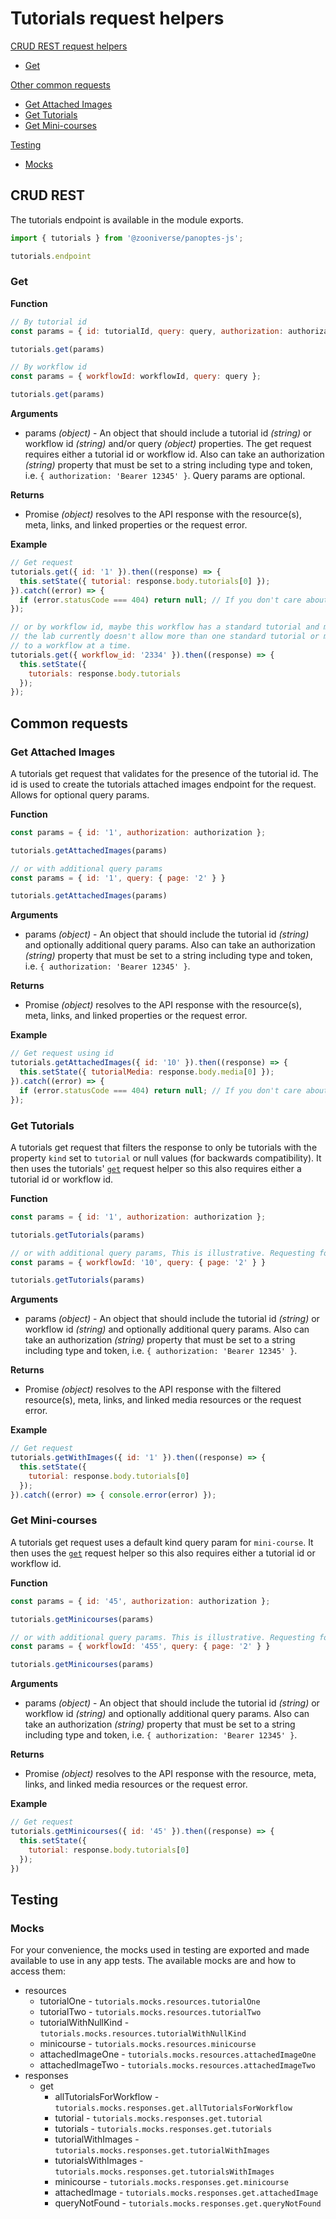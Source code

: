 # Tutorials request helpers

[CRUD REST request helpers](#crud-rest)

- [Get](#get)

[Other common requests](#common-requests)

- [Get Attached Images](#get-attached-images)
- [Get Tutorials](#get-tutorials)
- [Get Mini-courses](#get-mini-courses)

[Testing](#testing)

- [Mocks](#mocks)

## CRUD REST

The tutorials endpoint is available in the module exports.

``` javascript
import { tutorials } from '@zooniverse/panoptes-js';

tutorials.endpoint
```

### Get

**Function**

``` javascript
// By tutorial id
const params = { id: tutorialId, query: query, authorization: authorization };

tutorials.get(params)

// By workflow id
const params = { workflowId: workflowId, query: query };

tutorials.get(params)
```

**Arguments**

- params _(object)_ - An object that should include a tutorial id _(string)_ or workflow id _(string)_ and/or query _(object)_ properties. The get request requires either a tutorial id or workflow id. Also can take an authorization _(string)_ property that must be set to a string including type and token, i.e. `{ authorization: 'Bearer 12345' }`. Query params are optional.

**Returns**

- Promise _(object)_ resolves to the API response with the resource(s), meta, links, and linked properties or the request error.

**Example**

``` javascript
// Get request
tutorials.get({ id: '1' }).then((response) => {
  this.setState({ tutorial: response.body.tutorials[0] });
}).catch((error) => { 
  if (error.statusCode === 404) return null; // If you don't care about catching a 404
});

// or by workflow id, maybe this workflow has a standard tutorial and mini-course
// the lab currently doesn't allow more than one standard tutorial or mini-course to be linked
// to a workflow at a time.
tutorials.get({ workflow_id: '2334' }).then((response) => {
  this.setState({
    tutorials: response.body.tutorials
  });
});
```

## Common requests

### Get Attached Images

A tutorials get request that validates for the presence of the tutorial id. The id is used to create the tutorials attached images endpoint for the request. Allows for optional query params.

**Function**

``` javascript
const params = { id: '1', authorization: authorization };

tutorials.getAttachedImages(params)

// or with additional query params
const params = { id: '1', query: { page: '2' } }

tutorials.getAttachedImages(params)
```

**Arguments**

- params _(object)_ - An object that should include the tutorial id _(string)_ and optionally additional query params. Also can take an authorization _(string)_ property that must be set to a string including type and token, i.e. `{ authorization: 'Bearer 12345' }`.

**Returns**

- Promise _(object)_ resolves to the API response with the resource(s), meta, links, and linked properties or the request error.

**Example**

``` javascript
// Get request using id
tutorials.getAttachedImages({ id: '10' }).then((response) => {
  this.setState({ tutorialMedia: response.body.media[0] });
}).catch((error) => { 
  if (error.statusCode === 404) return null; // If you don't care about catching a 404
});
```

### Get Tutorials

A tutorials get request that filters the response to only be tutorials with the property `kind` set to `tutorial` or null values (for backwards compatibility). It then uses the tutorials' [`get`](#get) request helper so this also requires either a tutorial id or workflow id.

**Function**

``` javascript
const params = { id: '1', authorization: authorization };

tutorials.getTutorials(params)

// or with additional query params, This is illustrative. Requesting for a second page doesn't actually make sense...
const params = { workflowId: '10', query: { page: '2' } }

tutorials.getTutorials(params)
```

**Arguments**

- params _(object)_ - An object that should include the tutorial id _(string)_ or workflow id _(string)_ and optionally additional query params. Also can take an authorization _(string)_ property that must be set to a string including type and token, i.e. `{ authorization: 'Bearer 12345' }`.

**Returns**

- Promise _(object)_ resolves to the API response with the filtered resource(s), meta, links, and linked media resources or the request error.

**Example**

``` javascript
// Get request
tutorials.getWithImages({ id: '1' }).then((response) => {
  this.setState({ 
    tutorial: response.body.tutorials[0]
  });
}).catch((error) => { console.error(error) });
```

### Get Mini-courses

A tutorials get request uses a default kind query param for `mini-course`. It then uses the [`get`](#get) request helper so this also requires either a tutorial id or workflow id.

**Function**

``` javascript
const params = { id: '45', authorization: authorization };

tutorials.getMinicourses(params)

// or with additional query params. This is illustrative. Requesting for a second page doesn't actually make sense...
const params = { workflowId: '455', query: { page: '2' } }

tutorials.getMinicourses(params)
```

**Arguments**

- params _(object)_ - An object that should include the tutorial id _(string)_ or workflow id _(string)_ and optionally additional query params. Also can take an authorization _(string)_ property that must be set to a string including type and token, i.e. `{ authorization: 'Bearer 12345' }`.

**Returns**

- Promise _(object)_ resolves to the API response with the resource, meta, links, and linked media resources or the request error.

**Example**

``` javascript
// Get request
tutorials.getMinicourses({ id: '45' }).then((response) => {
  this.setState({ 
    tutorial: response.body.tutorials[0]
  });
})
```

## Testing

### Mocks

For your convenience, the mocks used in testing are exported and made available to use in any app tests. The available mocks are and how to access them:

- resources
  - tutorialOne - `tutorials.mocks.resources.tutorialOne`
  - tutorialTwo - `tutorials.mocks.resources.tutorialTwo`
  - tutorialWithNullKind - `tutorials.mocks.resources.tutorialWithNullKind`
  - minicourse - `tutorials.mocks.resources.minicourse`
  - attachedImageOne - `tutorials.mocks.resources.attachedImageOne`
  - attachedImageTwo - `tutorials.mocks.resources.attachedImageTwo`
- responses
  - get
    - allTutorialsForWorkflow - `tutorials.mocks.responses.get.allTutorialsForWorkflow`
    - tutorial - `tutorials.mocks.responses.get.tutorial`
    - tutorials - `tutorials.mocks.responses.get.tutorials`
    - tutorialWithImages - `tutorials.mocks.responses.get.tutorialWithImages`
    - tutorialsWithImages - `tutorials.mocks.responses.get.tutorialsWithImages`
    - minicourse - `tutorials.mocks.responses.get.minicourse`
    - attachedImage - `tutorials.mocks.responses.get.attachedImage`
    - queryNotFound - `tutorials.mocks.responses.get.queryNotFound`
